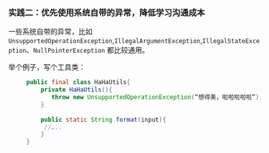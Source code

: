 ### 实践二：优先使用系统自带的异常，降低学习沟通成本
 一些系统自带的异常，比如 `UnsupportedOperationException`,`IllegalArgumentException`,`IllegalStateException`、`NullPointerException` 都比较通用。
 
 举个例子，写个工具类：
 
 ``` java
      public final class HaHaUtils{
          private HaHaUtils(){
             throw new UnsupportedOperationException(“想得美，啦啦啦啦啦”);
          }
          
          public static String format(input){
           //…..
          }
      }
 ```
